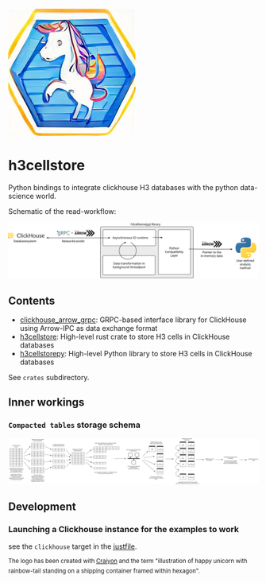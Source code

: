 ![logo](doc/img/logo.jpg)

# h3cellstore

Python bindings to integrate clickhouse H3 databases with the python data-science world.

Schematic of the read-workflow:

![](doc/img/h3cellstorepy-read.svg)

## Contents

- [clickhouse_arrow_grpc](crates/clickhouse_arrow_grpc/README.md): GRPC-based interface library for ClickHouse using Arrow-IPC as data exchange format
- [h3cellstore](crates/h3cellstore/README.md): High-level rust crate to store H3 cells in ClickHouse databases
- [h3cellstorepy](crates/h3cellstorepy/README.md): High-level Python library to store H3 cells in ClickHouse databases

See `crates` subdirectory.

## Inner workings

### `Compacted tables` storage schema

![](doc/img/storing-dataframes.svg)


## Development

### Launching a Clickhouse instance for the examples to work

see the `clickhouse` target in the [justfile](justfile).


<sup>
The logo has been created with <a href="https://www.craiyon.com/">Craiyon</a> and the term "illustration of happy unicorn with rainbow-tail standing on a shipping container framed within hexagon".
</sup>
